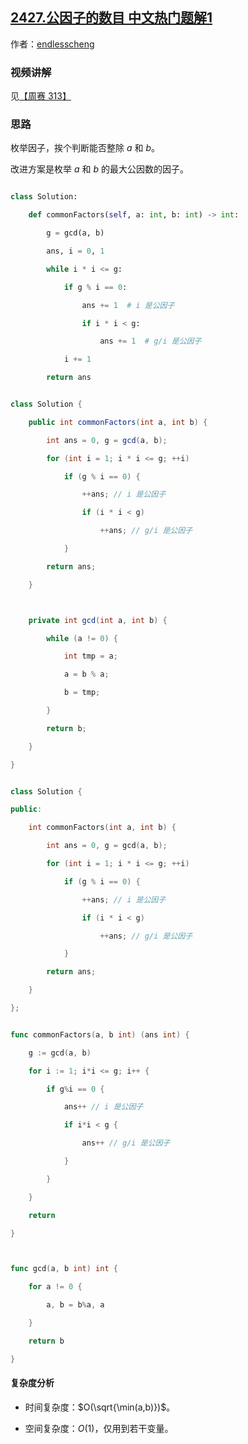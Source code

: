 ## [2427.公因子的数目 中文热门题解1](https://leetcode.cn/problems/number-of-common-factors/solutions/100000/mei-ju-yin-zi-by-endlesscheng-v3fb)

作者：[endlesscheng](https://leetcode.cn/u/endlesscheng)
### 视频讲解

见[【周赛 313】](https://www.bilibili.com/video/BV1kd4y1q7fC)

### 思路

枚举因子，挨个判断能否整除 $a$ 和 $b$。

改进方案是枚举 $a$ 和 $b$ 的最大公因数的因子。

```py [sol1-Python3]
class Solution:
    def commonFactors(self, a: int, b: int) -> int:
        g = gcd(a, b)
        ans, i = 0, 1
        while i * i <= g:
            if g % i == 0:
                ans += 1  # i 是公因子
                if i * i < g:
                    ans += 1  # g/i 是公因子
            i += 1
        return ans
```

```java [sol1-Java]
class Solution {
    public int commonFactors(int a, int b) {
        int ans = 0, g = gcd(a, b);
        for (int i = 1; i * i <= g; ++i)
            if (g % i == 0) {
                ++ans; // i 是公因子
                if (i * i < g)
                    ++ans; // g/i 是公因子
            }
        return ans;
    }

    private int gcd(int a, int b) {
        while (a != 0) {
            int tmp = a;
            a = b % a;
            b = tmp;
        }
        return b;
    }
}
```

```cpp [sol1-C++]
class Solution {
public:
    int commonFactors(int a, int b) {
        int ans = 0, g = gcd(a, b);
        for (int i = 1; i * i <= g; ++i)
            if (g % i == 0) {
                ++ans; // i 是公因子
                if (i * i < g)
                    ++ans; // g/i 是公因子
            }
        return ans;
    }
};
```

```go [sol1-Go]
func commonFactors(a, b int) (ans int) {
	g := gcd(a, b)
	for i := 1; i*i <= g; i++ {
		if g%i == 0 {
			ans++ // i 是公因子
			if i*i < g {
				ans++ // g/i 是公因子
			}
		}
	}
	return
}

func gcd(a, b int) int {
	for a != 0 {
		a, b = b%a, a
	}
	return b
}
```

#### 复杂度分析

- 时间复杂度：$O(\sqrt{\min(a,b)})$。
- 空间复杂度：$O(1)$，仅用到若干变量。
